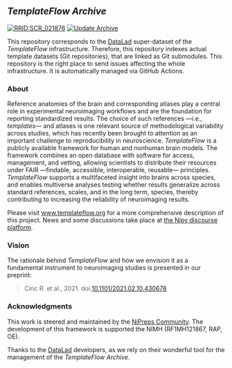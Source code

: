 ## *TemplateFlow Archive*

[![RRID:SCR_021876](https://img.shields.io/badge/RRID-SCR__021876-blue)](https://scicrunch.org/resources/Any/record/nlx_144509-1/SCR_021876/resolver?q=templateflow&l=templateflow)
[![Update Archive](https://github.com/templateflow/templateflow/actions/workflows/build-skeleton.yml/badge.svg)](https://github.com/templateflow/templateflow/actions/workflows/build-skeleton.yml)

This repository corresponds to the [DataLad](https://datalad.org) super-dataset of the *TemplateFlow* infrastructure.
Therefore, this repository indexes actual template datasets (Git repositories), that are linked as Git submodules.
This repository is the right place to send issues affecting the whole infrastructure. It is automatically managed via GitHub Actions.

### About
Reference anatomies of the brain and corresponding atlases play a central role in experimental neuroimaging workflows and are the foundation for reporting standardized results.
The choice of such references —i.e., *templates*— and atlases is one relevant source of methodological variability across studies, which has recently been brought to attention as an important challenge to reproducibility in neuroscience.
*TemplateFlow* is a publicly available framework for human and nonhuman brain models.
The framework combines an open database with software for access, management, and vetting, allowing scientists to distribute their resources under FAIR —findable, accessible, interoperable, reusable— principles.
*TemplateFlow* supports a multifaceted insight into brains across species, and enables multiverse analyses testing whether results generalize across standard references, scales, and in the long term, species, thereby contributing to increasing the reliability of neuroimaging results.

Please visit www.templateflow.org for a more comprehensive description of this project. News and some discussions take place at [the Nipy discourse platform](https://nipy.discourse.group/c/nipreps/9).

### Vision
The rationale behind *TemplateFlow* and how we envision it as a fundamental instrument to neuroimaging studies is presented in our preprint:

> Ciric R. et al., 2021. doi:[10.1101/2021.02.10.430678](https://doi.org/10.1101/2021.02.10.430678)

### Acknowledgments

This work is steered and maintained by the [NiPreps Community](https://www.nipreps.org).
The development of this framework is supported the NIMH (RF1MH121867, RAP, OE).

Thanks to the [DataLad](https://datalad.org) developers, as we rely on their wonderful tool for the management of the *TemplateFlow Archive*.
